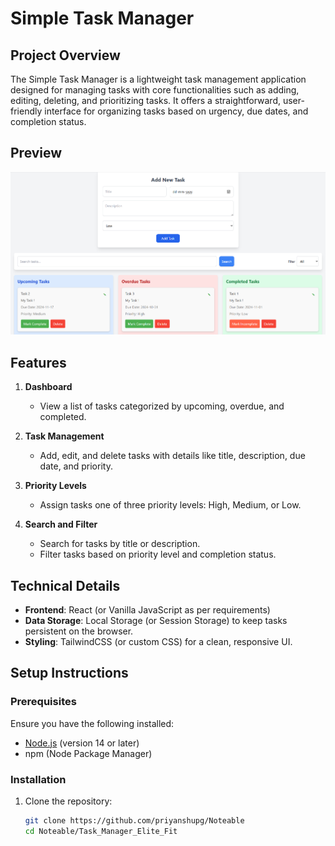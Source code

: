 # Simple Task Manager

## Project Overview

The Simple Task Manager is a lightweight task management application designed for managing tasks with core functionalities such as adding, editing, deleting, and prioritizing tasks. It offers a straightforward, user-friendly interface for organizing tasks based on urgency, due dates, and completion status.

## Preview

![Simple Task Manager Preview](./assets/image.png)

## Features

1. **Dashboard**  
   - View a list of tasks categorized by upcoming, overdue, and completed.
   
2. **Task Management**  
   - Add, edit, and delete tasks with details like title, description, due date, and priority.
   
3. **Priority Levels**  
   - Assign tasks one of three priority levels: High, Medium, or Low.
   
4. **Search and Filter**  
   - Search for tasks by title or description.
   - Filter tasks based on priority level and completion status.

## Technical Details

- **Frontend**: React (or Vanilla JavaScript as per requirements)
- **Data Storage**: Local Storage (or Session Storage) to keep tasks persistent on the browser.
- **Styling**: TailwindCSS (or custom CSS) for a clean, responsive UI.

## Setup Instructions

### Prerequisites

Ensure you have the following installed:
- [Node.js](https://nodejs.org/) (version 14 or later)
- npm (Node Package Manager)

### Installation

1. Clone the repository:

   ```bash
   git clone https://github.com/priyanshupg/Noteable
   cd Noteable/Task_Manager_Elite_Fit
